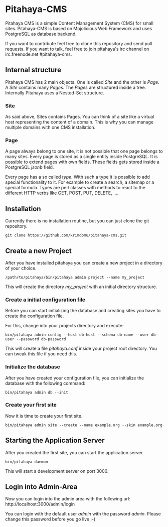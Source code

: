 # Pitahaya-CMS

Pitahaya CMS is a simple Content Management System (CMS) for small sites. Pitahaya-CMS is based on Mojolicious Web Framework and uses PostgreSQL as database backend.

If you want to contribute feel free to clone this repository and send pull requests.
If you want to talk, feel free to join pitahaya's irc channel on irc.freenode.net #pitahaya-cms.

## Internal structure

Pitahaya CMS has 2 main objects. One is called *Site* and the other is *Page*. A *Site* contains many *Pages*. The *Pages* are structured inside a tree. Internally Pitahaya uses a Nested-Set structure.

### Site

As said above, Sites contains Pages. You can think of a site like a virtual host representing the content of a domain. This is why you can manage multiple domains with one CMS installation.

### Page

A page always belong to one site, it is not possible that one page belongs to many sites. Every page is stored as a single entity inside PostgreSQL. It is possible to extend pages with own fields. These fields gets stored inside a PostgreSQL *jsonb* field.

Every page has a so called *type*. With such a type it is possible to add special functionality to it. For example to create a search, a sitemap or a special formula. Types are perl classes with methods to react to the different HTTP verbs like GET, POST, PUT, DELETE, ....

## Installation

Currently there is no installation routine, but you can just clone the git repository.

```
git clone https://github.com/krimdomu/pitahaya-cms.git
```

## Create a new Project

After you have installed pitahaya you can create a new project in a directory of your choice.

```
/path/to/pitahaya/bin/pitahaya admin project --name my_project
```

This will create the directory *my_project* with an initial directory structure.

### Create a initial configuration file

Before you can start initializing the database and creating sites you have to create the configuration file.

For this, change into your projects directory and execute:

```
bin/pitahaya admin config --host db-host --schema db-name --user db-user --password db-password
```

This will create a file *pitahaya.conf* inside your project root directory. You can tweak this file if you need this.

### Initialize the database

After you have created your configuration file, you can initialize the database with the following command:

```
bin/pitahaya admin db --init
```

### Create your first site

Now it is time to create your first site.

```
bin/pitahaya admin site --create --name example.org --skin example.org
```

## Starting the Application Server

After you created the first site, you can start the application server.

```
bin/pitahaya daemon
```

This will start a development server on port 3000.

## Login into Admin-Area


Now you can login into the admin area with the following url: http://localhost:3000/admin/login

You can login with the default user *admin* with the password *admin*. Please change this password before you go live ;-)



